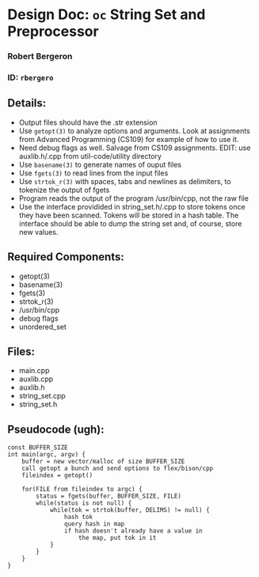 # Design Doc: `oc` String Set and Preprocessor
### Robert Bergeron
### ID: `rbergero`

## Details:
- Output files should have the .str extension
- Use `getopt(3)` to analyze options and arguments. Look at assignments from
    Advanced Programming (CS109) for example of how to use it.
- Need debug flags as well. Salvage from CS109 assignments.
    EDIT: use auxlib.h/.cpp from util-code/utility directory
- Use `basename(3)` to generate names of ouput files
- Use `fgets(3)` to read lines from the input files
- Use `strtok_r(3)` with spaces, tabs and newlines as delimiters, to tokenize the
    output of fgets
- Program reads the output of the program /usr/bin/cpp, not the raw file
- Use the interface providided in string_set.h/.cpp to store tokens once they
    have been scanned. Tokens will be stored in a hash table. The interface
    should be able to dump the string set and, of course, store new values.

## Required Components:
- getopt(3)
- basename(3)
- fgets(3)
- strtok_r(3)
- /usr/bin/cpp
- debug flags
- unordered_set

## Files:
- main.cpp
- auxlib.cpp
- auxlib.h
- string_set.cpp
- string_set.h

## Pseudocode (ugh):
```
const BUFFER_SIZE
int main(argc, argv) {
    buffer = new vector/malloc of size BUFFER_SIZE
    call getopt a bunch and send options to flex/bison/cpp
    fileindex = getopt()
    
    for(FILE from fileindex to argc) {
        status = fgets(buffer, BUFFER_SIZE, FILE)
        while(status is not null) {
            while(tok = strtok(buffer, DELIMS) != null) {
                hash tok
                query hash in map
                if hash doesn't already have a value in
                    the map, put tok in it
            } 
        }
    }
} 
```
